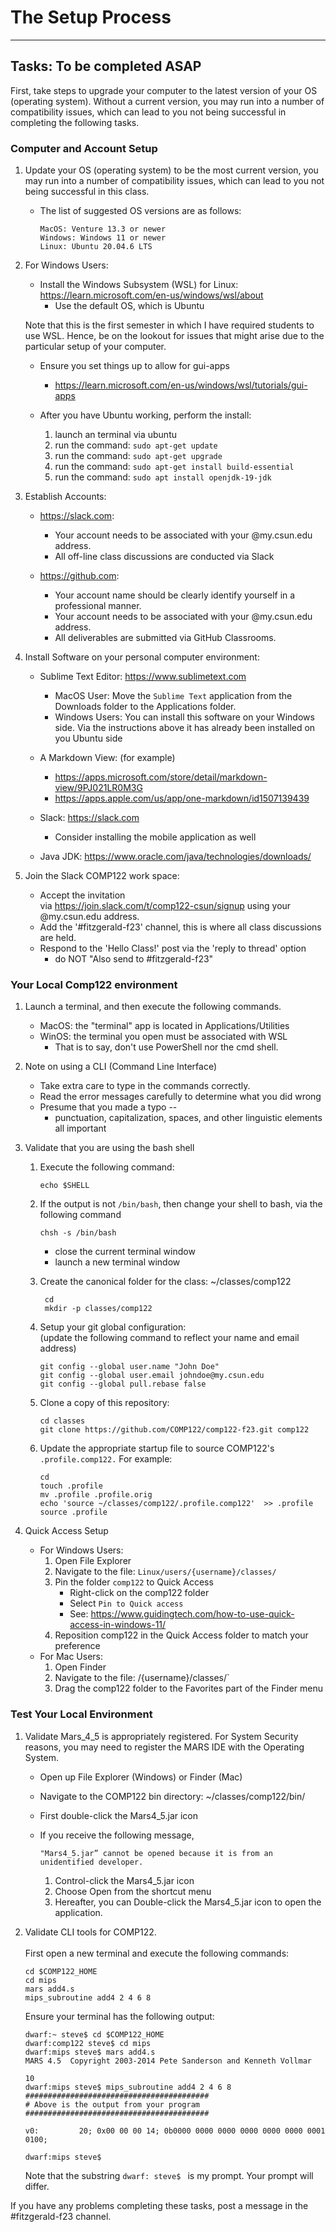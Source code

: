 # The Setup Process
---
## Tasks: To be completed ASAP
  First, take steps to upgrade your computer to the latest version of your OS (operating system).  Without a current version, you may run into a number of compatibility issues, which can lead to you not being successful in completing the following tasks. 


### Computer and Account Setup  
  1. Update your OS (operating system) to be the most current version, you may run into a number of compatibility issues, which can lead to you not being successful in this class.
     - The list of suggested OS versions are as follows:
       ```
       MacOS: Venture 13.3 or newer
       Windows: Windows 11 or newer
       Linux: Ubuntu 20.04.6 LTS
       ```

  1. For Windows Users:
     - Install the Windows Subsystem (WSL) for Linux: https://learn.microsoft.com/en-us/windows/wsl/about <br>
        - Use the default OS, which is Ubuntu


     Note that this is the first semester in which I have required students to use WSL.  Hence, be on the lookout for issues that might arise due to the particular setup of your computer.

     - Ensure you set things up to allow for gui-apps
       - https://learn.microsoft.com/en-us/windows/wsl/tutorials/gui-apps
      

     - After you have Ubuntu working, perform the install:
       1. launch an terminal via ubuntu
       1. run the command:  `sudo apt-get update`
       1. run the command:  `sudo apt-get upgrade`
       1. run the command:  `sudo apt-get install build-essential`
       1. run the command:  `sudo apt install openjdk-19-jdk`
          <!-- the command was previously: sudo apt install openjdk-19-jre-headless` -->


  1. Establish Accounts:
     - https://slack.com: 
       - Your account needs to be associated with your @my.csun.edu address.
       - All off-line class discussions are conducted via Slack

     - https://github.com: 
       - Your account name should be clearly identify yourself in a professional manner.
       - Your account needs to be associated with your @my.csun.edu address.
       - All deliverables are submitted via GitHub Classrooms.

  1. Install Software on your personal computer environment:
     - Sublime Text Editor: https://www.sublimetext.com
       - MacOS User: Move the `Sublime Text` application from the Downloads folder to the Applications folder.
       - Windows Users: You can install this software on your Windows side.  Via the instructions above it has already been installed on you Ubuntu side

     - A Markdown View: (for example)
       - https://apps.microsoft.com/store/detail/markdown-view/9PJ021LR0M3G
       - https://apps.apple.com/us/app/one-markdown/id1507139439

     - Slack: https://slack.com  <br />   
       * Consider installing the mobile application as well

     - Java JDK: https://www.oracle.com/java/technologies/downloads/



  1. Join the Slack COMP122 work space:
     - Accept the invitation <br/> via https://join.slack.com/t/comp122-csun/signup using your @my.csun.edu address.
     - Add the '#fitzgerald-f23' channel, this is where all class discussions are held.
     - Respond to the 'Hello Class!' post via the 'reply to thread' option 
       - do NOT "Also send to #fitzgerald-f23"


### Your Local Comp122 environment
  1. Launch a terminal, and then execute the following commands.
     - MacOS: the "terminal" app is located in Applications/Utilities
     - WinOS: the terminal you open must be associated with WSL
       * That is to say, don't use PowerShell nor the cmd shell.

  1. Note on using a CLI (Command Line Interface)
     - Take extra care to type in the commands correctly.  
     - Read the error messages carefully to determine what you did wrong
     - Presume that you made a typo -- 
       - punctuation, capitalization, spaces, and other linguistic elements all important


  1. Validate that you are using the bash shell

     1. Execute the following command:
        ```
        echo $SHELL
        ```
     1. If the output is not `/bin/bash`, then change your shell to bash, via the following command
        ```
        chsh -s /bin/bash
        ```
        - close the current terminal window
        - launch a new terminal window

     1. Create the canonical folder for the class: \~/classes/comp122 
        ```
         cd
         mkdir -p classes/comp122
         ```
     1. Setup your git global configuration: <br />
        (update the following command to reflect your name and email address)
        ```
        git config --global user.name "John Doe"
        git config --global user.email johndoe@my.csun.edu
        git config --global pull.rebase false 
        ```

     1. Clone a copy of this repository:
        ```
        cd classes
        git clone https://github.com/COMP122/comp122-f23.git comp122
        ```
     1. Update the appropriate startup file to source COMP122's `.profile.comp122.`   For example:
        ```
        cd
        touch .profile
        mv .profile .profile.orig
        echo 'source ~/classes/comp122/.profile.comp122'  >> .profile
        source .profile
        ```

  1. Quick Access Setup
     *  For Windows Users:
        1. Open File Explorer
        1. Navigate to the file:  `Linux/users/{username}/classes/`
        1. Pin the folder `comp122` to Quick Access
           - Right-click on the comp122 folder
           - Select `Pin to Quick access`
           - See: https://www.guidingtech.com/how-to-use-quick-access-in-windows-11/
        1. Reposition comp122 in the Quick Access folder to match your preference
      * For Mac Users:
        1. Open Finder
        1. Navigate to the file:  /{username}/classes/`
        1. Drag the comp122 folder to the Favorites part of the Finder menu

### Test Your Local Environment

   1. Validate Mars_4_5 is appropriately registered. For System Security reasons, you may need to register the MARS IDE with the Operating System.

      - Open up File Explorer (Windows) or Finder (Mac)
      - Navigate to the COMP122 bin directory: ~/classes/comp122/bin/
      - First double-click the Mars4_5.jar icon
      - If you receive the following message,
        ```
        "Mars4_5.jar” cannot be opened because it is from an unidentified developer.
        ```

        1. Control-click the Mars4_5.jar icon
        1. Choose Open from the shortcut menu
        1. Hereafter, you can Double-click the Mars4_5.jar icon to open the application.

  1. Validate CLI tools for COMP122.<br/>  
     First open a new terminal and execute the following commands:
     ```
     cd $COMP122_HOME
     cd mips
     mars add4.s
     mips_subroutine add4 2 4 6 8
     ```
     
     Ensure your terminal has the following output:
     ```
     dwarf:~ steve$ cd $COMP122_HOME
     dwarf:comp122 steve$ cd mips
     dwarf:mips steve$ mars add4.s
     MARS 4.5  Copyright 2003-2014 Pete Sanderson and Kenneth Vollmar
     
     10
     dwarf:mips steve$ mips_subroutine add4 2 4 6 8
     #########################################
     # Above is the output from your program
     #########################################

     v0:         20; 0x00 00 00 14; 0b0000 0000 0000 0000 0000 0000 0001 0100;
     
     dwarf:mips steve$ 
     ```
     Note that the substring `dwarf: steve$ ` is my prompt. Your prompt will differ.

If you have any problems completing these tasks, post a message in the #fitzgerald-f23 channel.



